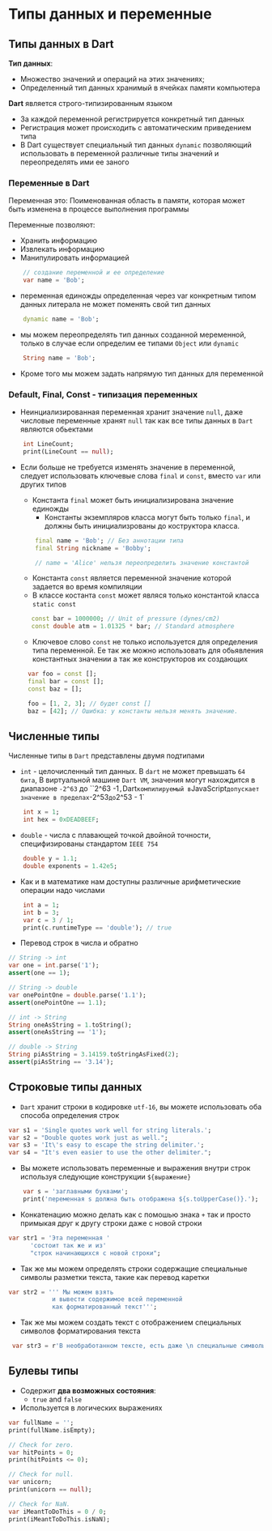 # Типы данных и переменные

## Типы данных в Dart

**Тип данных**:

- Множество значений и операций на этих значениях;
- Определенный тип данных хранимый в ячейках памяти компьютера

**Dart** является строго-типизированным языком

- За каждой переменной регистрируется конкретный тип данных
- Регистрация может происходить с автоматическим приведением типа
- В Dart существует специальный тип данных `dynamic` позволяющий использовать в переменной различные типы значений и переопределять ими ее заного

### Переменные в Dart

Переменная это: Поименованная область в памяти, которая может быть изменена в процессе выполнения программы

Переменные позволяют:

- Хранить информацию
- Извлекать информацию
- Манипулировать информацией

```dart
    // создание переменной и ее определение
    var name = 'Bob';
```

- переменная единожды определенная через var конкретным типом данных литерала не может поменять свой тип данных

```dart
    dynamic name = 'Bob';
```

- мы можем переопределять тип данных созданной меременной, только в случае если определим ее типами `Object` или `dynamic`

```dart
    String name = 'Bob';
```

- Кроме того мы можем задать напрямую тип данных для переменной

### Default, Final, Const - типизация переменных

- Неинциализированная переменная хранит значение `null`, даже числовые переменные хранят `null` так как все типы данных в `Dart` являются обьектами

```dart
    int LineCount;
    print(LineCount == null);
```

- Если больше не требуется изменять значение в переменной, следует использовать ключевые слова `final` и `const`, вместо `var` или других типов

  - Константа `final` может быть инициализирована значение единожды
    - Константы экземпляров класса могут быть только `final`, и должны быть инициализрованы до коструктора класса.

  ```dart
      final name = 'Bob'; // Без аннотации типа
      final String nickname = 'Bobby';

      // name = 'Alice' нельзя переопределить значение константой
  ```

  - Константа `const` является переменной значение которой задается во время компиляции
  - В классе костанта `const` может являся только константой класса `static const`

  ```dart
     const bar = 1000000; // Unit of pressure (dynes/cm2)
     const double atm = 1.01325 * bar; // Standard atmosphere
  ```

  - Ключевое слово `const` не только используется для определения типа переменной. Ее так же можно использовать для обьявления константных значении а так же конструкторов их создающих

  ```dart
    var foo = const [];
    final bar = const [];
    const baz = [];

    foo = [1, 2, 3]; // будет const []
    baz = [42]; // Ошибка: у константы нельзя менять значение.
  ```

## Численные типы

Численные типы в `Dart` представлены двумя подтипами

- `int` - целочисленный тип данных. В `dart` не может превышать `64 бита`, В виртуальной машине `Dart VM`, значения могут нахождится в диапазоне `-2^63` до ``2^63 -1`,`Dart`компилируемый в`JavaScript`допускает значение в пределах`-2^53`до`2^53 - 1`

```dart
    int x = 1;
    int hex = 0xDEADBEEF;
```

- `double` - числа с плавающей точкой двойной точности, специфизированы стандартом `IEEE 754`

```dart
    double y = 1.1;
    double exponents = 1.42e5;
```

- Как и в математике нам доступны различные арифметические операции надо числами

```dart
    int a = 1;
    int b = 3;
    var c = 3 / 1;
    print(c.runtimeType == 'double'); // true
```

- Перевод строк в числа и обратно

```dart
// String -> int
var one = int.parse('1');
assert(one == 1);

// String -> double
var onePointOne = double.parse('1.1');
assert(onePointOne == 1.1);

// int -> String
String oneAsString = 1.toString();
assert(oneAsString == '1');

// double -> String
String piAsString = 3.14159.toStringAsFixed(2);
assert(piAsString == '3.14');
```

## Строковые типы данных

- `Dart` хранит строки в кодировке `utf-16`, вы можете использовать оба способа определения строк

```dart
var s1 = 'Single quotes work well for string literals.';
var s2 = "Double quotes work just as well.";
var s3 = 'It\'s easy to escape the string delimiter.';
var s4 = "It's even easier to use the other delimiter.";
```

- Вы можете использовать переменные и выражения внутри строк используя следующие конструкции `${выражение}`

```dart
    var s = 'заглавными буквами';
    print('переменная s должна быть отображена ${s.toUpperCase()}.');
```

- Конкатенацию можно делать как с помошью знака `+` так и просто примыкая друг к другу строки даже с новой строки

```dart
var str1 = 'Эта переменная '
      'состоит так же и из'
      "строк начинающихся с новой строки";
```

- Так же мы можем определять строки содержащие специальные символы разметки текста, такие как перевод каретки

```dart
var str2 = ''' Мы можем взять
            и вывести содержимое всей переменной
            как форматированный текст''';
```

- Так же мы можем создать текст с отображением специальных символов форматирования текста

```dart
 var str3 = r'В необработанном тексте, есть даже \n специальные символы.';
```

## Булевы типы

- Содержит **два возможных состояния**:
  - `true` and `false`
- Используется в логических выражениях

```dart
var fullName = '';
print(fullName.isEmpty);

// Check for zero.
var hitPoints = 0;
print(hitPoints <= 0);

// Check for null.
var unicorn;
print(unicorn == null);

// Check for NaN.
var iMeantToDoThis = 0 / 0;
print(iMeantToDoThis.isNaN);
```
